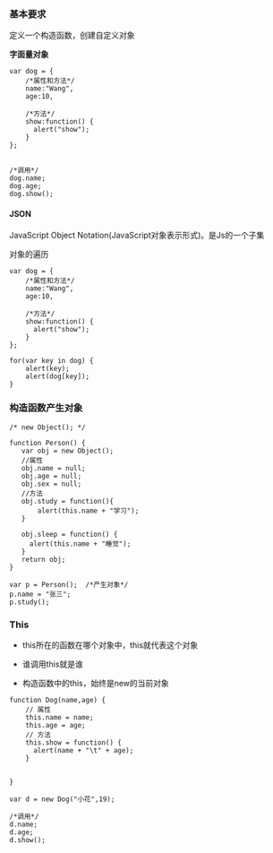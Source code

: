 ### 基本要求

定义一个构造函数，创建自定义对象


**字面量对象**
```
var dog = {
    /*属性和方法*/
    name:"Wang",
    age:10,

    /*方法*/
    show:function() {
      alert("show");
    }
};


/*调用*/
dog.name;
dog.age;
dog.show();
```

#### JSON

JavaScript Object Notation(JavaScript对象表示形式)。是Js的一个子集


对象的遍历
```
var dog = {
    /*属性和方法*/
    name:"Wang",
    age:10,

    /*方法*/
    show:function() {
      alert("show");
    }
};

for(var key in dog) {
    alert(key);
    alert(dog[key]);
}
```


### 构造函数产生对象
```
/* new Object(); */

function Person() {
   var obj = new Object();
   //属性
   obj.name = null;
   obj.age = null;
   obj.sex = null;
   //方法
   obj.study = function(){
       alert(this.name + "学习");
   }

   obj.sleep = function() {
     alert(this.name + "睡觉");
   }
   return obj;
}

var p = Person();  /*产生对象*/
p.name = "张三";
p.study();
```

###  This
- this所在的函数在哪个对象中，this就代表这个对象

- 谁调用this就是谁

- 构造函数中的this，始终是new的当前对象


```
function Dog(name,age) {
    // 属性
    this.name = name;
    this.age = age;
    // 方法
    this.show = function() {
      alert(name + "\t" + age);
    }

    
}

var d = new Dog("小花",19);

/*调用*/
d.name;
d.age;
d.show();
```
